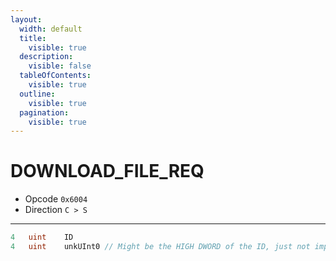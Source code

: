 ```yaml
---
layout:
  width: default
  title:
    visible: true
  description:
    visible: false
  tableOfContents:
    visible: true
  outline:
    visible: true
  pagination:
    visible: true
---
```


# DOWNLOAD\_FILE\_REQ

* Opcode `0x6004`&#x20;
* Direction `C > S`&#x20;

***

```csharp
4   uint    ID
4   uint    unkUInt0 // Might be the HIGH DWORD of the ID, just not implemented
```
